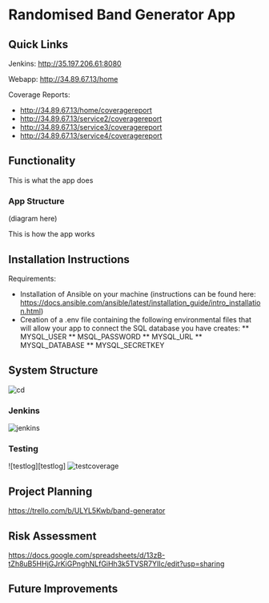 # Randomised Band Generator App

## Quick Links
Jenkins: http://35.197.206.61:8080

Webapp: http://34.89.67.13/home

Coverage Reports:
- http://34.89.67.13/home/coveragereport
- http://34.89.67.13/service2/coveragereport
- http://34.89.67.13/service3/coveragereport
- http://34.89.67.13/service4/coveragereport

## Functionality
This is what the app does
### App Structure
(diagram here)

This is how the app works

## Installation Instructions
Requirements:
* Installation of Ansible on your machine (instructions can be found here: https://docs.ansible.com/ansible/latest/installation_guide/intro_installation.html)
* Creation of a .env file containing the following environmental files that will allow your app to connect the SQL database you have creates:
** MYSQL_USER
** MSQL_PASSWORD
** MYSQL_URL
** MYSQL_DATABASE
** MYSQL_SECRETKEY

## System Structure
![cd][cd]

### Jenkins
![jenkins][jenkins]

### Testing
![testlog][testlog]
![testcoverage][testcoverage]

## Project Planning
https://trello.com/b/ULYL5Kwb/band-generator

## Risk Assessment
https://docs.google.com/spreadsheets/d/13zB-tZh8uB5HHjGJrKiGPnghNLfGiHh3k5TVSR7YIIc/edit?usp=sharing

## Future Improvements


[jenkins]: https://i.imgur.com/27WGWMm.png
[riskassessment]: https://i.imgur.com/jAQ9cS5.png
[gui]: https://i.imgur.com/aNbbWGP.png
[cd]: https://i.imgur.com/nIAf4pX.png
[testcoverage]: https://i.imgur.com/J23nSPD.png
